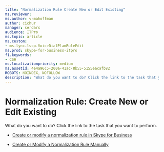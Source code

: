 ```yaml
---
title: "Normalization Rule Create New or Edit Existing"
ms.reviewer: 
ms.author: v-mahoffman
author: cichur
manager: serdars
audience: ITPro
ms.topic: article
ms.custom:
- ms.lync.lscp.VoiceDialPlanRuleEdit
ms.prod: skype-for-business-itpro
f1.keywords:
- CSH
ms.localizationpriority: medium
ms.assetid: 4e4a96c5-200a-41ac-8b55-5155eacafb82
ROBOTS: NOINDEX, NOFOLLOW
description: "What do you want to do? Click the link to the task that you want to perform."
---
```


# Normalization Rule: Create New or Edit Existing

What do you want to do? Click the link to the task that you want to perform.

- [Create or modify a normalization rule in Skype for Business](../../../deploy/deploy-enterprise-voice/normalization-rules.md)

- [Create or Modify a Normalization Rule Manually](/previous-versions/office/lync-server-2013/lync-server-2013-create-or-modify-a-normalization-rule-manually)